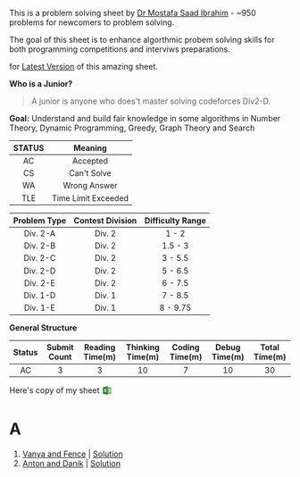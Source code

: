 This is a problem solving sheet by [Dr Mostafa Saad Ibrahim](https://sites.google.com/site/mostafasibrahim/) - ~950 problems for newcomers to problem solving.

The goal of this sheet is to enhance algorthmic probem solving skills for both programming competitions and interviws preparations.

for [Latest Version](https://goo.gl/unDETI) of this amazing sheet.

**Who is a Junior?**
> A junior is anyone who does't master solving codeforces Div2-D.

**Goal:**
Understand and build fair knowledge in some
algorithms in Number Theory, Dynamic Programming,
Greedy, Graph Theory and Search



| STATUS    | Meaning                   |
| :-------: | :------------------------: |
| AC        | Accepted                  |
| CS        | Can't Solve               |
| WA        | Wrong Answer              |
| TLE       | Time Limit Exceeded       |


| Problem Type     | Contest Division     | Difficulty Range    |
| :--------------: | :------------------: | :------------------: |
| Div. 2-A         | Div. 2               | 1 - 2               |
| Div. 2-B         | Div. 2               | 1.5 - 3             |
| Div. 2-C         | Div. 2               | 3 - 5.5             |
| Div. 2-D         | Div. 2               | 5 - 6.5             |
| Div. 2-E         | Div. 2               | 6 - 7.5             |
| Div. 1-D         | Div. 1               | 7 - 8.5             |
| Div. 1-E         | Div. 1               | 8 - 9.75            |


**General Structure**

| Status     | Submit Count     | Reading Time(m)      | Thinking Time(m)      | Coding Time(m)     | Debug Time(m)     | Total Time(m)   |
| :--------: | :--------------: | :------------------: | :-------------------: | :----------------: | :---------------: | :-------------: |
| AC         | 3                | 3                    | 10                    | 7                  | 10                | 30              |


Here's copy of my <a src="https://docs.google.com/spreadsheets/d/1JeCBL2MFT4HQXL-UX9cvfjNY--pi9KwqHMHIzTQC1lk/edit?usp=sharing">sheet</a> <span style="vertical-align:middle"><img  style="height:20px" src="./excel.svg"></span>





# A

1. [Vanya and Fence](http://codeforces.com/contest/677/problem/A) | [Solution](./Code/1.cpp) 
2. [Anton and Danik](http://codeforces.com/contest/734/problem/A) | [Solution](./Code/2.cpp) 
 





